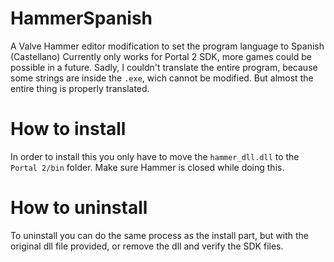 # HammerSpanish
A Valve Hammer editor modification to set the program language to Spanish (Castellano)
Currently only works for Portal 2 SDK, more games could be possible in a future.
Sadly, I couldn't translate the entire program, because some strings are inside the `.exe`, wich cannot be modified. But almost the entire thing is properly translated.


# How to install
In order to install this you only have to move the `hammer_dll.dll` to the `Portal 2/bin` folder. Make sure Hammer is closed while doing this.

# How to uninstall
To uninstall you can do the same process as the install part, but with the original dll file provided, or remove the dll and verify the SDK files.
